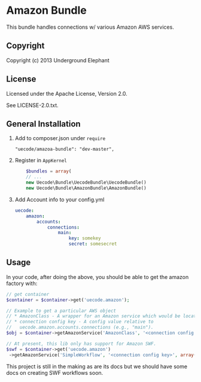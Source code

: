 Amazon Bundle
============

This bundle handles connections w/ various Amazon AWS services.

## Copyright

Copyright (c) 2013 Underground Elephant

## License

Licensed under the Apache License, Version 2.0.

See LICENSE-2.0.txt.

## General Installation

1. Add to composer.json under `require`

	```
	"uecode/amazoa-bundle": "dev-master",
	```

2. Register in `AppKernel`

	``` php
		$bundles = array(
		// ...
		new Uecode\Bundle\UecodeBundle\UecodeBundle()
		new Uecode\Bundle\AmazonBundle\AmazonBundle()
	```

3. Add Account info to your config.yml

	```yml
	uecode:
	    amazon:
	        accounts:
	            connections:
	                main:
	                    key: somekey
	                    secret: somesecret
	```

## Usage

In your code, after doing the above, you should be able to get the amazon factory with:

```php
// get container
$container = $container->get('uecode.amazon');
```

```php
// Example to get a particular AWS object
// * AmazonClass - A wrapper for an Amazon service which would be located in Component/.
// * connection config key - A config value relative to
//   uecode.amazon.accounts.connections (e.g., "main").
$obj = $container->getAmazonService('AmazonClass', '<connection config key>', array(<service options>));
```

```php
// At present, this lib only has support for Amazon SWF.
$swf = $container->get('uecode.amazon')
 ->getAmazonService('SimpleWorkflow', '<connection config key>', array(<service options>));
```

This project is still in the making as are its docs but we should have some docs on
creating SWF workflows soon.
